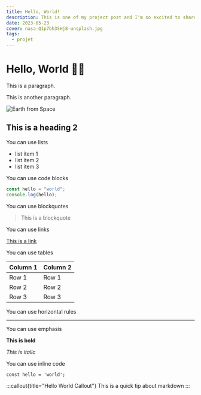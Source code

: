 ```yaml
---
title: Hello, World!
description: This is one of my project post and I'm so excited to share it with you!
date: 2023-05-23
cover: nasa-Q1p7bh3SHj8-unsplash.jpg
tags:
  - projet
---
```


# Hello, World 👋🏻

This is a paragraph.

This is another paragraph.

![Earth from Space](/images/projets/nasa-Q1p7bh3SHj8-unsplash.jpg)

## This is a heading 2

You can use lists

- list item 1
- list item 2
- list item 3

You can use code blocks

```js
const hello = "world";
console.log(hello);
```

You can use blockquotes

> This is a blockquote

You can use links

[This is a link](https://www.google.com)

You can use tables

| Column 1 | Column 2 |
| -------- | -------- |
| Row 1    | Row 1    |
| Row 2    | Row 2    |
| Row 3    | Row 3    |

You can use horizontal rules

---

You can use emphasis

**This is bold**

_This is italic_

You can use inline code

`const hello = 'world';`

:::callout{title="Hello World Callout"}
This is a quick tip about markdown
:::
